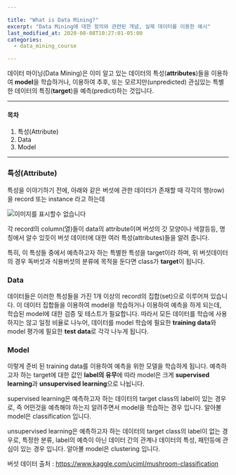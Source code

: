 ```yaml
---

title: "What is Data Mining?"
excerpt: "Data Mining에 대한 정의와 관련된 개념, 실제 데이터를 이용한 예시"
last_modified_at: 2020-08-08T10:27:01-05:00
categories:
  - data_mining_course

---
```


데이터 마이닝(Data Mining)은 이미 알고 있는 데이터의 특성(<strong>attributes</strong>)들을 이용하여 <strong>model</strong>을 학습하거나, 이용하여 추후, 또는 모르지만(unpredicted) 관심있는 특별한 데이터의 특징(<strong>target</strong>)을 예측(predict)하는 것입니다.

---
#### 목차
1. 특성(Attribute)
2. Data
3. Model

---
### 특성(Attribute)
특성을 이야기하기 전에, 아래와 같은 버섯에 관한 데이터가 존재할 때 각각의 행(row)을 record 또는 instance 라고 하는데

![이미지를 표시할수 없습니다](../../../../image/data_preview.png)


각 record의 column(열)들이 data의 attribute이며 버섯의 갓 모양이나 색깔등등, 명칭에서 알수 있듯이 버섯 데이터에 대한 여러 특성(attributes)들을 알려 줍니다.

특히, 이 특성들 중에서 예측하고자 하는 특별한 특성을 target이라 하며, 위 버섯데이터의 경우 독버섯과 식용버섯의 분류에 목적을 둔다면 class가 <strong>target</strong>이 됩니다.

### Data
데이터들은 이러한 특성들을 가진 1개 이상의 record의 집합(set)으로 이루어져 있습니다. 이 데이터 집합들을 이용하여 model을 학습하거나 이용하여 예측을 하게 되는데, 학습된 model에 대한
검증 및 테스트가 필요합니다. 따라서 모든 데이터를 학습에 사용하지는 않고 일정 비율로 나누어, 데이터를 model 학습에 필요한 <strong>training data</strong>와 model 평가에 필요한 <strong>test data</strong>로 각각 나누게 됩니다.


### Model
이렇게 준비 된 training data를 이용하여 예측을 위한 모델을 학습하게 됩니다.
예측하고자 하는 target에 대한 값인 <strong>label의 유무</strong>에 따라 model은 크게 <strong>supervised learning</strong>과 <strong>unsupervised learning</strong>으로 나뉩니다.

supervised learning은 예측하고자 하는 데이터의 target class의 label이 있는 경우로, 즉 어떤것을 예측해야 하는지 알려주면서 model을 학습하는 경우 입니다. 알아볼 model은 classification 입니다.

unsupervised learning은 예측하고자 하는 데이터의 target class의 label이 없는 경우로, 특정한 분류, label의 예측이 아닌 데이터 간의 관계나 데이터의 특성, 패턴등에 관심이 있는 경우 입니다. 알아볼 model은 clustering 입니다.



버섯 데이터 출처 : <https://www.kaggle.com/uciml/mushroom-classification>
